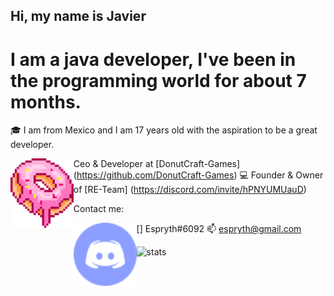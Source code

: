 ## Hi, my name is Javier
# I am a java developer, I've been in the programming world for about 7 months.

🎓 I am from Mexico and I am 17 years old with the aspiration to be a great developer.

<img align="left" width="20%" src='https://raw.githubusercontent.com/Espryth/Espryth/master/images/donutcraft.png' /> Ceo & Developer at [DonutCraft-Games] (https://github.com/DonutCraft-Games)
💻 Founder & Owner of [RE-Team] (https://discord.com/invite/hPNYUMUauD)

Contact me:

[<img align="left" width="20%" src='https://raw.githubusercontent.com/Espryth/Espryth/master/images/discord.png' />] Espryth#6092
📫 espryth@gmail.com

![stats](https://github-readme-stats.vercel.app/api?username=Espryth&count_private=true)